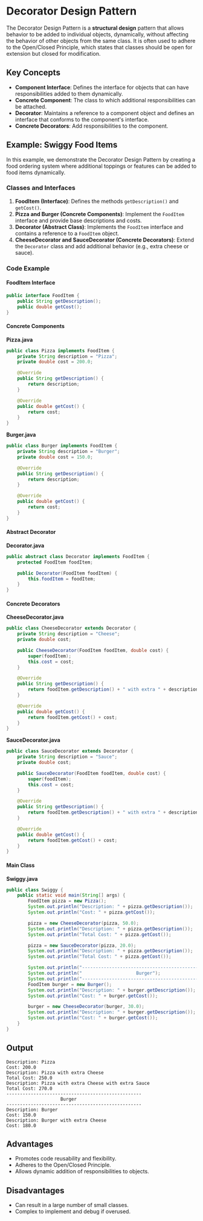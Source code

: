 # Decorator Design Pattern

The Decorator Design Pattern is a **structural design** pattern that allows behavior to be added to individual objects, dynamically, without affecting the behavior of other objects from the same class. It is often used to adhere to the Open/Closed Principle, which states that classes should be open for extension but closed for modification.

## Key Concepts

- **Component Interface**: Defines the interface for objects that can have responsibilities added to them dynamically.
- **Concrete Component**: The class to which additional responsibilities can be attached.
- **Decorator**: Maintains a reference to a component object and defines an interface that conforms to the component's interface.
- **Concrete Decorators**: Add responsibilities to the component.

## Example: Swiggy Food Items

In this example, we demonstrate the Decorator Design Pattern by creating a food ordering system where additional toppings or features can be added to food items dynamically.

### Classes and Interfaces

1. **FoodItem (Interface)**: Defines the methods `getDescription()` and `getCost()`.
2. **Pizza and Burger (Concrete Components)**: Implement the `FoodItem` interface and provide base descriptions and costs.
3. **Decorator (Abstract Class)**: Implements the `FoodItem` interface and contains a reference to a `FoodItem` object.
4. **CheeseDecorator and SauceDecorator (Concrete Decorators)**: Extend the `Decorator` class and add additional behavior (e.g., extra cheese or sauce).

### Code Example

#### FoodItem Interface

```java
public interface FoodItem {
    public String getDescription();
    public double getCost();
}
```

#### Concrete Components

**Pizza.java**

```java
public class Pizza implements FoodItem {
    private String description = "Pizza";
    private double cost = 200.0;

    @Override
    public String getDescription() {
        return description;
    }

    @Override
    public double getCost() {
        return cost;
    }
}
```

**Burger.java**

```java
public class Burger implements FoodItem {
    private String description = "Burger";
    private double cost = 150.0;

    @Override
    public String getDescription() {
        return description;
    }

    @Override
    public double getCost() {
        return cost;
    }
}
```

#### Abstract Decorator

**Decorator.java**

```java
public abstract class Decorator implements FoodItem {
    protected FoodItem foodItem;

    public Decorator(FoodItem foodItem) {
        this.foodItem = foodItem;
    }
}
```

#### Concrete Decorators

**CheeseDecorator.java**

```java
public class CheeseDecorator extends Decorator {
    private String description = "Cheese";
    private double cost;

    public CheeseDecorator(FoodItem foodItem, double cost) {
        super(foodItem);
        this.cost = cost;
    }

    @Override
    public String getDescription() {
        return foodItem.getDescription() + " with extra " + description;
    }

    @Override
    public double getCost() {
        return foodItem.getCost() + cost;
    }
}
```

**SauceDecorator.java**

```java
public class SauceDecorator extends Decorator {
    private String description = "Sauce";
    private double cost;

    public SauceDecorator(FoodItem foodItem, double cost) {
        super(foodItem);
        this.cost = cost;
    }

    @Override
    public String getDescription() {
        return foodItem.getDescription() + " with extra " + description;
    }

    @Override
    public double getCost() {
        return foodItem.getCost() + cost;
    }
}
```

#### Main Class

**Swiggy.java**
```java
public class Swiggy {
    public static void main(String[] args) {
        FoodItem pizza = new Pizza();
        System.out.println("Description: " + pizza.getDescription());
        System.out.println("Cost: " + pizza.getCost());

        pizza = new CheeseDecorator(pizza, 50.0);
        System.out.println("Description: " + pizza.getDescription());
        System.out.println("Total Cost: " + pizza.getCost());

        pizza = new SauceDecorator(pizza, 20.0);
        System.out.println("Description: " + pizza.getDescription());
        System.out.println("Total Cost: " + pizza.getCost());

        System.out.println("--------------------------------------------------");
        System.out.println("                    Burger");
        System.out.println("--------------------------------------------------");
        FoodItem burger = new Burger();
        System.out.println("Description: " + burger.getDescription());
        System.out.println("Cost: " + burger.getCost());

        burger = new CheeseDecorator(burger, 30.0);
        System.out.println("Description: " + burger.getDescription());
        System.out.println("Cost: " + burger.getCost());
    }
}
```

## Output

```
Description: Pizza
Cost: 200.0
Description: Pizza with extra Cheese
Total Cost: 250.0
Description: Pizza with extra Cheese with extra Sauce
Total Cost: 270.0
--------------------------------------------------
                    Burger
--------------------------------------------------
Description: Burger
Cost: 150.0
Description: Burger with extra Cheese
Cost: 180.0
```

## Advantages

- Promotes code reusability and flexibility.
- Adheres to the Open/Closed Principle.
- Allows dynamic addition of responsibilities to objects.

## Disadvantages

- Can result in a large number of small classes.
- Complex to implement and debug if overused.
